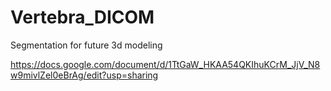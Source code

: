 # Vertebra_DICOM
Segmentation for future 3d modeling 

https://docs.google.com/document/d/1TtGaW_HKAA54QKIhuKCrM_JjV_N8w9mivlZel0eBrAg/edit?usp=sharing
